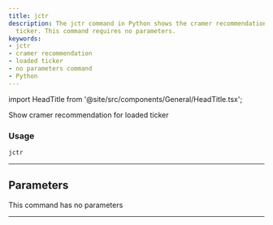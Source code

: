 ```yaml
---
title: jctr
description: The jctr command in Python shows the cramer recommendation for the loaded
  ticker. This command requires no parameters.
keywords:
- jctr
- cramer recommendation
- loaded ticker
- no parameters command
- Python
---
```


import HeadTitle from '@site/src/components/General/HeadTitle.tsx';

<HeadTitle title="jctr - Ba - Stocks - Reference | OpenBB Terminal Docs" />

Show cramer recommendation for loaded ticker

### Usage

```python
jctr
```

---

## Parameters

This command has no parameters


---
